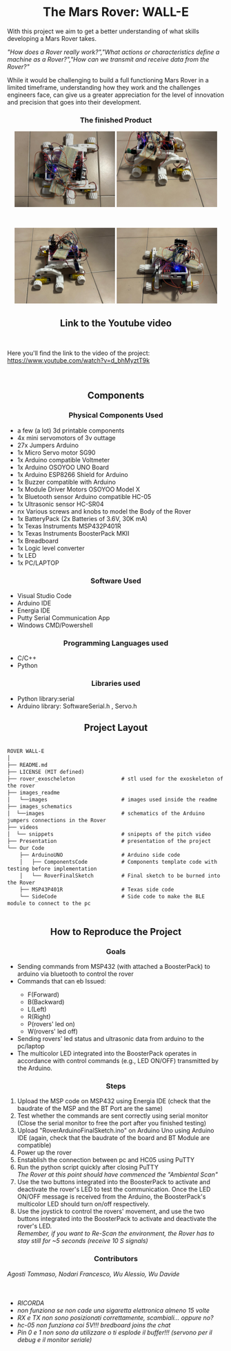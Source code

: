 <h1 align="center">The Mars Rover: WALL-E</h1>

<p>With this project we aim to get a better understanding of what skills developing a Mars Rover takes.</p>
<p><i>"How does a Rover really work?","What actions or characteristics define a machine as a Rover?","How can we transmit and receive data from the Rover?"</i></p>
<p>While it would be challenging to build a full functioning Mars Rover in a limited timeframe, understanding how they work and the challenges engineers face, can give us a greater appreciation for the level of innovation and precision that goes into their development.</p>

<h3 align="center">The finished Product</h3>

<p float="left" align="center">
<img src="./images_readme/Rover1.jpg" height="175">
<img src="./images_readme/Rover2.jpg" height="175">
</p>

<br>

<p float="left" align="center">
<img src="./images_readme/Rover3.jpg" height="175">
<img src="./images_readme/Rover4.jpg" height="175">
</p>

<h2 align="center">Link to the Youtube video</h2>

<br>
<p>Here you'll find the link to the video of the project: <a href = "https://www.youtube.com/watch?v=d_bhMyztT9k">https://www.youtube.com/watch?v=d_bhMyztT9k</a></p>
<br>

<h2 align="center">Components</h2>

<h3 align="center">Physical Components Used</h3>

<ul list-style-type: "square">
    <li>a few (a lot) 3d printable components</li>
    <li>4x mini servomotors of 3v outtage</li>
    <li>27x Jumpers Arduino</li>
    <li>1x Micro Servo motor SG90</li>
    <li>1x Arduino compatible Voltmeter</li>
    <li>1x Arduino OSOYOO UNO Board</li>
    <li>1x Arduino ESP8266 Shield for Arduino</li>
    <li>1x Buzzer compatible with Arduino</li>
    <li>1x Module Driver Motors OSOYOO Model X</li>
    <li>1x Bluetooth sensor Arduino compatible HC-05</li>
    <li>1x Ultrasonic sensor HC-SR04</li>
    <li>nx Various screws and knobs to model the Body of the Rover</li>
    <li>1x BatteryPack (2x Batteries of 3.6V, 30K mA)</li>
    <li>1x Texas Instruments MSP432P401R</li>
    <li>1x Texas Instruments BoosterPack MKII</li>
    <li>1x Breadboard</li>
    <li>1x Logic level converter</li>
    <li>1x LED</li>
    <li>1x PC/LAPTOP</li>
</ul>

<h3 align="center">Software Used</h3>

<ul>
    <li>Visual Studio Code</li>
    <li>Arduino IDE</li>
    <li>Energia IDE</li>
    <li>Putty Serial Communication App</li>
    <li>Windows CMD/Powershell</li>
</ul>

<h3 align="center">Programming Languages used</h3>

<ul>
    <li>C/C++</li>
    <li>Python</li>
</ul>

<h3 align="center">Libraries used</h3>

<ul>
    <li>Python library:serial</li>
    <li>Arduino library: SoftwareSerial.h , Servo.h</li>
</ul>

<h2 align="center">Project Layout</h2>

<pre>
<code>
ROVER WALL-E
│
├── README.md
├── LICENSE (MIT defined)
├── rover_exoscheleton               # stl used for the exoskeleton of the rover
├── images_readme                   
│   └──images                        # images used inside the readme
├── images_schematics               
│  └──images                         # schematics of the Arduino jumpers connections in the Rover
├── videos
│  └── snippets                      # snipepts of the pitch video
├── Presentation                     # presentation of the project
└── Our Code
    ├── ArduinoUNO                   # Arduino side code
    │   ├── ComponentsCode           # Components template code with testing before implementation
    │   └── RoverFinalSketch         # Final sketch to be burned into the Rover
    ├── MSP43P401R                   # Texas side code
    └── SideCode                     # Side code to make the BLE module to connect to the pc 
</code>
</pre>

<h2 align="center">How to Reproduce the Project</h2>

<h3 align="center">Goals</h3>

<ul>
    <li>Sending commands from MSP432 (with attached a BoosterPack) to arduino via bluetooth to control the rover </li>
    <li>Commands that can eb Issued:</li>
    <ul>
        <li>F(Forward)</li>
        <li>B(Backward)</li>
        <li>L(Left)</li>
        <li>R(Right)</li>
        <li>P(rovers' led on)</li>
        <li>W(rovers' led off)</li>      
    </ul>
    <li>Sending rovers' led status and ultrasonic data from arduino to the pc/laptop</li>
    <li>The multicolor LED integrated into the BoosterPack operates in accordance with control commands (e.g., LED ON/OFF) transmitted by the Arduino.</li>
</ul>

<h3 align="center">Steps</h3>
<ol>
    <li>Upload the MSP code on MSP432 using Energia IDE (check that the baudrate of the MSP and the BT Port are the same)</li>
    <li>Test whether the commands are sent correctly using serial monitor (Close the serial monitor to free the port after you finished testing)</li> 
    <li>Upload "RoverArduinoFinalSketch.ino" on Arduino Uno using Arduino IDE (again, check that the baudrate of the board and BT Module are compatible)</li>
    <li>Power up the rover</li>
    <li>Enstablish the connection between pc and HC05 using PuTTY</li>
    <li>Run the python script quickly after closing PuTTY </li>
    <i>The Rover at this point should have commenced the "Ambiental Scan"</i>
    <li>Use the two buttons integrated into the BoosterPack to activate and deactivate the rover's LED to test the communication. Once the LED ON/OFF message is received from the Arduino, the BoosterPack's multicolor LED should turn on/off respectively.</li>
    <li>Use the joystick to control the rovers' movement, and use the two buttons integrated into the BoosterPack to activate and deactivate the rover's LED.</li>
    <i>Remember, if you want to Re-Scan the environment, the Rover has to stay still for ~5 seconds (receive 10 S signals)</i>
</ol>

<h3 align="center">Contributors</h3>

<p><i>Agosti Tommaso, Nodari Francesco, Wu Alessio, Wu Davide</i></p>
<br>

<h6>
<i>
<ul>
    <li>RICORDA</li>
    <li>non funziona se non cade una sigaretta elettronica almeno 15 volte</li>
    <li>RX e TX non sono posizionati correttamente, scambiali... oppure no?</li>
    <li>hc-05 non funziona coi 5V!!! bredboard joins the chat</li>
    <li>Pin 0 e 1 non sono da utilizzare o ti esplode il buffer!!! (servono per il debug e il monitor seriale)</li>
</ul>
</i>
</h6>
